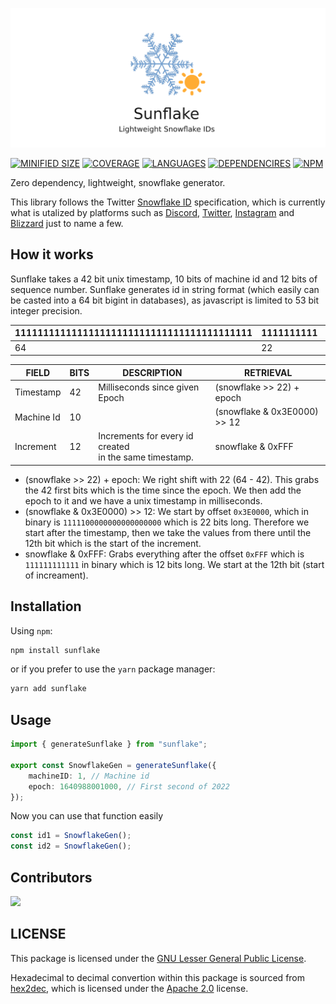 ![lvksh sunflake](./assets/banner.png)

[![MINIFIED SIZE](https://img.shields.io/bundlephobia/min/sunflake.svg)]()
[![COVERAGE](https://img.shields.io/badge/coverage-100%25-brightgreen.svg)]()
[![LANGUAGES](https://img.shields.io/github/languages/top/lvkdotsh/sunflake)]()
[![DEPENDENCIRES](https://img.shields.io/badge/dependencies-0-brightgreen.svg)]()
[![NPM](https://img.shields.io/npm/dt/sunflake)]()


Zero dependency, lightweight, snowflake generator.

This library follows the Twitter [Snowflake ID](https://en.wikipedia.org/wiki/Snowflake_ID) specification, which is currently what is utalized by platforms such as [Discord](https://discord.com/developers/docs/reference#snowflakes), [Twitter](https://blog.twitter.com/engineering/en_us/a/2010/announcing-snowflake), [Instagram](https://instagram-engineering.com/sharding-ids-at-instagram-1cf5a71e5a5c) and [Blizzard](https://techcrunch.com/2010/10/12/twitter-snowflake/) just to name a few.

## How it works

Sunflake takes a 42 bit unix timestamp, 10 bits of machine id and 12 bits of sequence number. Sunflake generates id in string format (which easily can be casted into a 64 bit bigint in databases), as javascript is limited to 53 bit integer precision.

| 111111111111111111111111111111111111111111 | 1111111111 | 111111111111 |   |
|--------------------------------------------|------------|--------------|---|
| 64                                         | 22         | 12           | 0 |

| FIELD      | BITS | DESCRIPTION                                               | RETRIEVAL                    |
|------------|------|-----------------------------------------------------------|------------------------------|
| Timestamp  | 42   | Milliseconds since given Epoch                            | (snowflake >> 22) + epoch    |
| Machine Id | 10   |                                                           | (snowflake & 0x3E0000) >> 12 |
| Increment  | 12   | Increments for every id created<br>in the same timestamp. | snowflake & 0xFFF            |


* (snowflake >> 22) + epoch: We right shift with 22 (64 - 42). This grabs the 42 first bits which is the time since the epoch. We then add the epoch to it and we have a unix timestamp in milliseconds.
* (snowflake & 0x3E0000) >> 12: We start by offset `0x3E0000`, which in binary is `1111100000000000000000` which is 22 bits long. Therefore we start after the timestamp, then we take the values from there until the 12th bit which is the start of the increment.
* snowflake & 0xFFF: Grabs everything after the offset `0xFFF` which is `111111111111` in binary which is 12 bits long. We start at the 12th bit (start of increament).

## Installation

Using `npm`:

```sh
npm install sunflake
```

or if you prefer to use the `yarn` package manager:

```sh
yarn add sunflake
```

## Usage
```ts
import { generateSunflake } from "sunflake";

export const SnowflakeGen = generateSunflake({
    machineID: 1, // Machine id
    epoch: 1640988001000, // First second of 2022
});
```
Now you can use that function easily
```ts
const id1 = SnowflakeGen(); 
const id2 = SnowflakeGen();
```

## Contributors

[![](https://contrib.rocks/image?repo=lvkdotsh/sunflake)](https://github.com/lvkdotsh/sunflake/graphs/contributors)

## LICENSE

This package is licensed under the [GNU Lesser General Public License](https://www.gnu.org/licenses/lgpl-3.0).

Hexadecimal to decimal convertion within this package is sourced from [hex2dec](http://www.danvk.org/hex2dec.html), which is licensed under the [Apache 2.0](https://www.apache.org/licenses/LICENSE-2.0.html) license.

